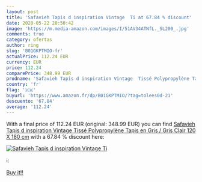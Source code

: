 ```yaml
---
layout: post
title: 'Safavieh Tapis d inspiration Vintage  Ti at 67.84 % discount'
date: 2020-05-22 20:50:42
image: 'https://m.media-amazon.com/images/I/51AV34ATNfL._SL200_.jpg'
comments: true
category: ofertas
author: ring
slug: 'B01GKPTMIO-fr'
actualPrice: 112.24 EUR
currency: EUR
price: 112.24
comparePrice: 348.99 EUR
prodname: 'Safavieh Tapis d inspiration Vintage  Tissé Polypropylène Tapis en Gris / Gris Clair  120 X 180 cm'
country: 'fr'
flag: '🇫🇷'
buyurl: 'https://www.amazon.fr/dp/B01GKPTMIO/?tag=tolees0d-21'
descuento: '67.84'
average: '112.24'
---
```


With a final price of 112.24 EUR (original: 348.99 EUR) you can find [Safavieh Tapis d inspiration Vintage  Tissé Polypropylène Tapis en Gris / Gris Clair  120 X 180 cm](https://www.amazon.fr/dp/B01GKPTMIO/?tag=tolees0d-21) with a  67.84 % discount here:

[![Safavieh Tapis d inspiration Vintage  Ti](https://m.media-amazon.com/images/I/51AV34ATNfL._SL200_.jpg)](https://www.amazon.fr/dp/B01GKPTMIO/?tag=tolees0d-21)

ℹ️:


[Buy it!!](https://www.amazon.fr/dp/B01GKPTMIO/?tag=tolees0d-21)
